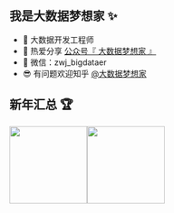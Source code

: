 ## 我是大数据梦想家 ✨

- 🐧 大数据开发工程师
- 🌱 热爱分享 <a href="https://img-blog.csdnimg.cn/20210218132033207.png" target="_blank">公众号『 大数据梦想家 』</a>
- 💬 微信：zwj_bigdataer
- 😎 有问题欢迎知乎 <a href="https://www.zhihu.com/people/a-li-bu-chi-yu-79" target="_blank">@大数据梦想家</a>

## 新年汇总 🏆

<img align="" height="137px" src="https://github-readme-stats.vercel.app/api?username=BigDataScholar&hide_title=true&hide_border=true&show_icons=true&include_all_commits=true&line_height=21&bg_color=0,EC6C6C,FFD479,FFFC79,73FA79&theme=graywhite&locale=cn" /><img align="" height="137px" src="https://github-readme-stats.vercel.app/api/top-langs/?username=BigDataScholar&hide_title=true&hide_border=true&layout=compact&bg_color=0,73FA79,73FDFF,D783FF&theme=graywhite&locale=cn" />

